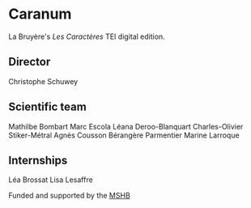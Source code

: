 # Caranum
La Bruyère's _Les Caractères_ TEI digital edition. 

## Director
Christophe Schuwey

## Scientific team
Mathilbe Bombart
Marc Escola
Léana Deroo-Blanquart
Charles-Olivier Stiker-Métral
Agnès Cousson
Bérangère Parmentier
Marine Larroque

## Internships
Léa Brossat
Lisa Lesaffre

Funded and supported by the [MSHB]([url](https://www.mshb.fr))
